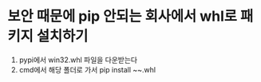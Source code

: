 # 보안 때문에 pip 안되는 회사에서 whl로 패키지 설치하기

1. pypi에서 win32.whl 파일을 다운받는다
2. cmd에서 해당 폴더로 가서 pip install ~~.whl 
